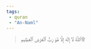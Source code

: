 ```yaml
---
tags: 
 - quran 
 - "An-Naml"
---
```


> ٱللَّهُ لَآ إِلَٰهَ إِلَّا هُوَ رَبُّ ٱلۡعَرۡشِ ٱلۡعَظِيمِ۩
